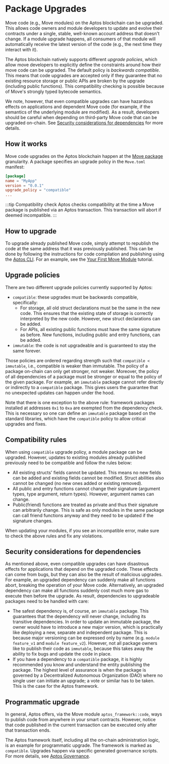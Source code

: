 # Package Upgrades

Move code (e.g., Move modules) on the Aptos blockchain can be upgraded. This
allows code owners and module developers to update and evolve their contracts
under a single, stable, well-known account address that doesn't change. If a
module upgrade happens, all consumers of that module will automatically receive
the latest version of the code (e.g., the next time they interact with it).

The Aptos blockchain natively supports different _upgrade policies_, which allow
move developers to explicitly define the constraints around how their move code
can be upgraded. The default policy is _backwards compatible_. This means that
code upgrades are accepted only if they guarantee that no existing resource storage
or public APIs are broken by the upgrade (including public functions).
This compatibility checking is possible because of Move's strongly typed bytecode
semantics.

We note, however, that even compatible upgrades can have hazardous effects on
applications and dependent Move code (for example, if the semantics of the underlying
module are modified). As a result, developers should be careful when depending on
third-party Move code that can be upgraded on-chain. See
[Security considerations for dependencies](#security-considerations-for-dependencies)
for more details.

## How it works

Move code upgrades on the Aptos blockchain happen at the [Move package](./packages.md)
granularity. A package specifies an upgrade policy in the `Move.toml` manifest:

```toml
[package]
name = "MyApp"
version = "0.0.1"
upgrade_policy = "compatible"
...
```
:::tip Compatibility check
Aptos checks compatibility at the time a Move package is published via an Aptos transaction. This transaction will abort if deemed incompatible.
:::

## How to upgrade

To upgrade already published Move code, simply attempt to republish the code at
the same address that it was previously published. This can be done by following the
instructions for code compilation and publishing using the
[Aptos CLI](../../tools/aptos-cli-tool/use-aptos-cli.md). For an example,
see the [Your First Move Module](../../tutorials/first-move-module.md) tutorial.

## Upgrade policies

There are two different upgrade policies currently supported by Aptos:

- `compatible`: these upgrades must be backwards compatible, specifically:
  - For storage, all old struct declarations must be the same in
    the new code. This ensures that the existing state of storage is 
    correctly interpreted by the new code. However, new struct declarations 
    can be added.
  - For APIs, all existing public functions must have the same signature as 
    before. New functions, including public and entry functions, can be added.
- `immutable`: the code is not upgradeable and is guaranteed to stay the same 
  forever.

Those policies are ordered regarding strength such that `compatible < immutable`,
i.e., compatible is weaker than immutable. The policy of a package on-chain can
only get stronger, not weaker. Moreover, the policy of all dependencies of a
package must be stronger or equal to the policy of the given package. For example,
an `immutable` package cannot refer directly or indirectly to a `compatible` package.
This gives users the guarantee that no unexpected updates can happen under the hood.

Note that there is one exception to the above rule: framework packages
installed at addresses `0x1` to `0xa` are exempted from the dependency check.
This is necessary so one can define an `immutable` package based on the standard
libraries, which have the `compatible` policy to allow critical upgrades and fixes.

## Compatibility rules
When using `compatible` upgrade policy, a module package can be upgraded. However, updates to existing modules already
published previously need to be compatible and follow the rules below:
- All existing structs' fields cannot be updated. This means no new fields can be added and existing fields cannot be
modified. Struct abilities also cannot be changed (no new ones added or existing removed).
- All public and entry functions cannot change their signature (argument types, type argument, return types). However,
argument names can change.
- Public(friend) functions are treated as private and thus their signature can arbitrarily change. This is safe as
only modules in the same package can call friend functions anyway and they need to be updated if the signature changes.

When updating your modules, if you see an incompatible error, make sure to check the above rules and fix any violations.

## Security considerations for dependencies

As mentioned above, even compatible upgrades can have disastrous effects for
applications that depend on the upgraded code. These effects can come from bugs,
but they can also be the result of malicious upgrades. For example,
an upgraded dependency can suddenly make all functions abort, breaking the
operation of your Move code. Alternatively, an upgraded dependency can make
all functions suddenly cost much more gas to execute then before the upgrade.
As result, dependencies to upgradeable packages need to be handled with care:

- The safest dependency is, of course, an `immutable` package. This guarantees
  that the dependency will never change, including its transitive dependencies.
  In order to update an immutable package, the owner would have to introduce a
  new major version, which is practically like deploying a new, separate
  and independent package. This is because major versioning can be expressed
  only by name (e.g. `module feature_v1` and `module feature_v2`). However,
  not all package owners like to publish their code as `immutable`, because this
  takes away the ability to fix bugs and update the code in place.
- If you have a dependency to a `compatible` package, it is highly 
  recommended you know and understand the entity publishing the package. 
  The highest level of assurance is when the package is governed by a
  Decentralized Autonomous Organization (DAO) where no single user can initiate
  an upgrade; a vote or similar has to be taken. This is the case for the Aptos
  framework.

## Programmatic upgrade

In general, Aptos offers, via the Move module `aptos_framework::code`, 
ways to publish code from anywhere in your smart contracts. However,
notice that code published in the current transaction can be executed 
only after that transaction ends.

The Aptos framework itself, including all the on-chain administration logic, is
an example for programmatic upgrade. The framework is marked as `compatible`.
Upgrades happen via specific generated governance scripts. For more details,
see [Aptos Governance](../../concepts/governance.md).
